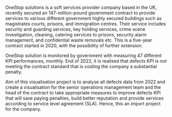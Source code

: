 OneStop solutions is a soft services provider company based in the UK, recently secured an 147-million-pound government contract to provide services to various different government highly secured buildings such as magistrates courts, prisons, and immigration centres. Their service includes security and guarding services, key holding services, crime scene investigation, cleaning, catering services to prisons, security alarm management, and confidential waste removals etc. This is a five-year contract started in 2020, with the possibility of further extension.

OneStop solution is monitored by government with measuring 47 different KPI performances, monthly. End of 2022, it is realised that defects KPI is not meeting the contract standard that is costing the company a substantial penalty.

Aim of this visualisation project is to analyse all defects data from 2022 and create a visualisation for the senior operations management team and the head of the contract to take appropriate measures to improve defects KPI that will save paying penalties, build better reputation and provide services according to service level agreement (SLA). Hence, this an import project for the company.
